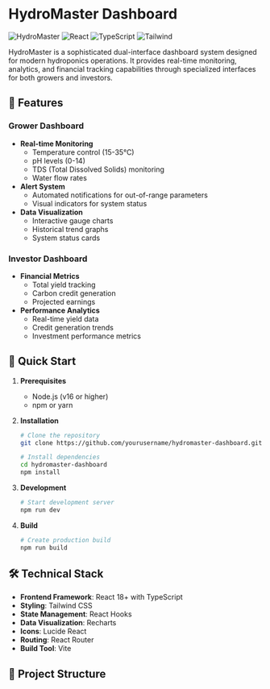 # HydroMaster Dashboard

![HydroMaster](https://img.shields.io/badge/HydroMaster-1.0.0-green)
![React](https://img.shields.io/badge/React-18.0.0-blue)
![TypeScript](https://img.shields.io/badge/TypeScript-5.0.0-blue)
![Tailwind](https://img.shields.io/badge/Tailwind-3.0.0-blueviolet)

HydroMaster is a sophisticated dual-interface dashboard system designed for modern hydroponics operations. It provides real-time monitoring, analytics, and financial tracking capabilities through specialized interfaces for both growers and investors.

## 🌱 Features

### Grower Dashboard

- **Real-time Monitoring**
  - Temperature control (15-35°C)
  - pH levels (0-14)
  - TDS (Total Dissolved Solids) monitoring
  - Water flow rates
- **Alert System**
  - Automated notifications for out-of-range parameters
  - Visual indicators for system status
- **Data Visualization**
  - Interactive gauge charts
  - Historical trend graphs
  - System status cards

### Investor Dashboard

- **Financial Metrics**
  - Total yield tracking
  - Carbon credit generation
  - Projected earnings
- **Performance Analytics**
  - Real-time yield data
  - Credit generation trends
  - Investment performance metrics

## 🚀 Quick Start

1. **Prerequisites**
   - Node.js (v16 or higher)
   - npm or yarn

2. **Installation**

   ```bash
   # Clone the repository
   git clone https://github.com/yourusername/hydromaster-dashboard.git

   # Install dependencies
   cd hydromaster-dashboard
   npm install
   ```

3. **Development**

   ```bash
   # Start development server
   npm run dev
   ```

4. **Build**

   ```bash
   # Create production build
   npm run build
   ```

## 🛠 Technical Stack

- **Frontend Framework**: React 18+ with TypeScript
- **Styling**: Tailwind CSS
- **State Management**: React Hooks
- **Data Visualization**: Recharts
- **Icons**: Lucide React
- **Routing**: React Router
- **Build Tool**: Vite

## 📁 Project Structure
